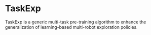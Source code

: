 # TaskExp
TaskExp is a generic multi-task pre-training algorithm to enhance the generalization of learning-based multi-robot exploration policies.
